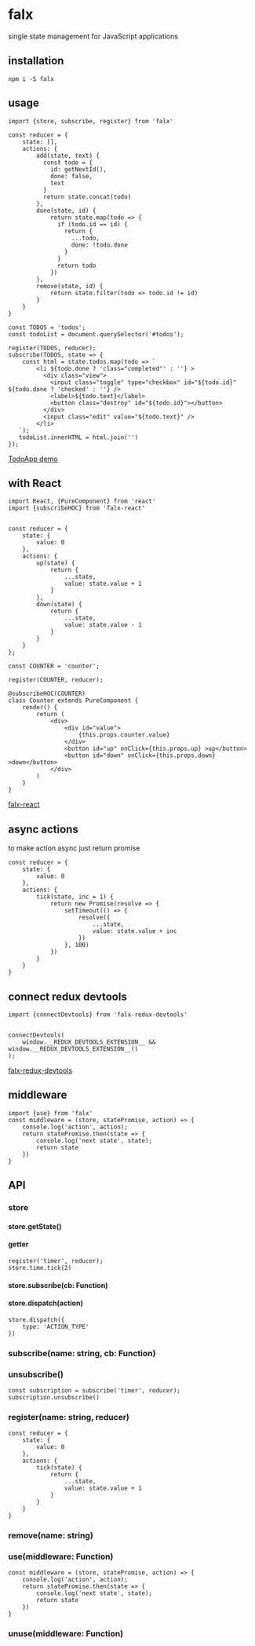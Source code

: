 # falx
single state management for JavaScript applications

## installation
````
npm i -S falx
````

## usage
````es6
import {store, subscribe, register} from 'falx'

const reducer = {
    state: [],
    actions: {
        add(state, text) {
          const todo = {
            id: getNextId(),
            done: false,
            text
          }
          return state.concat(todo)
        },
        done(state, id) {
            return state.map(todo => {
              if (todo.id == id) {
                return {
                  ...todo,
                  done: !todo.done
                }
              }
              return todo
            })
        },
        remove(state, id) {
            return state.filter(todo => todo.id != id)
        }
    }
}

const TODOS = 'todos';
const todoList = document.querySelector('#todos');

register(TODOS, reducer);
subscribe(TODOS, state => {
    const html = state.todos.map(todo => `
        <li ${todo.done ? 'class="completed"' : ''} >
          <div class="view">
            <input class="toggle" type="checkbox" id="${todo.id}" ${todo.done ? 'checked' : ''} />
            <label>${todo.text}</label>
            <button class="destroy" id="${todo.id}"></button>
          </div>
          <input class="edit" value="${todo.text}" />
        </li>
   `);
   todoList.innerHTML = html.join('')
});
````
[TodoApp demo](https://stackblitz.com/edit/typescript-iehr6d?file=index.ts)

## with React
````es6
import React, {PureComponent} from 'react'
import {subscribeHOC} from 'falx-react'


const reducer = {
    state: {
        value: 0
    },
    actions: {
        up(state) {
            return {
                ...state,
                value: state.value + 1
            }
        },
        down(state) {
            return {
                ...state,
                value: state.value - 1
            }
        }
    }
};

const COUNTER = 'counter';

register(COUNTER, reducer);

@subscribeHOC(COUNTER)
class Counter extends PureComponent {
    render() {
        return (
            <div>
                <div id="value">
                    {this.props.counter.value}
                </div>
                <button id="up" onClick={this.props.up} >up</button>
                <button id="down" onClick={this.props.down} >down</button>
            </div>
        )
    }
}
````
[falx-react](https://github.com/one-more/falx-react)

## async actions
to make action async just return promise
````es6
const reducer = {
    state: {
        value: 0
    },
    actions: {
        tick(state, inc = 1) {
            return new Promise(resolve => {
                setTimeout(() => {
                    resolve({
                        ...state,
                        value: state.value + inc
                    })
                }, 100)
            })
        }
    }
}
````

## connect redux devtools
````es6
import {connectDevtools} from 'falx-redux-devtools'


connectDevtools(
    window.__REDUX_DEVTOOLS_EXTENSION__ && window.__REDUX_DEVTOOLS_EXTENSION__()
);
````
[falx-redux-devtools](https://github.com/one-more/falx-redux-devtools)

## middleware
````es6
import {use} from 'falx'
const middleware = (store, statePromise, action) => {
    console.log('action', action);
    return statePromise.then(state => {
        console.log('next state', state);
        return state
    })
}
````

## API

### store
#### store.getState()
#### getter
````es6
register('timer', reducer);
store.time.tick(2)
````
#### store.subscribe(cb: Function)
#### store.dispatch(action)
````es6
store.dispatch({
    type: 'ACTION_TYPE'
})
````

### subscribe(name: string, cb: Function)

### unsubscribe()
````es6
const subscription = subscribe('timer', reducer);
subscription.unsubscribe()
````

### register(name: string, reducer)
````es6
const reducer = {
    state: {
        value: 0
    },
    actions: {
        tick(state) {
            return {
                ...state,
                value: state.value + 1
            }
        }
    }
}
````

### remove(name: string)

### use(middleware: Function)
````es6
const middleware = (store, statePromise, action) => {
    console.log('action', action);
    return statePromise.then(state => {
        console.log('next state', state);
        return state
    })
}
````

### unuse(middleware: Function)
